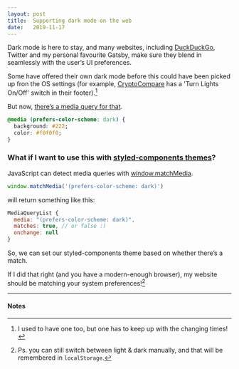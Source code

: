 ```yaml
---
layout: post
title:  Supporting dark mode on the web
date:   2019-11-17
---
```


Dark mode is here to stay, and many websites, including [DuckDuckGo](https://duckduckgo.com/), Twitter and my personal favourite Gatsby, make sure they blend in seamlessly with the user’s UI preferences.

Some have offered their own dark mode before this could have been picked up fron the OS settings (for example, [CryptoCompare](https://www.cryptocompare.com/) has a 'Turn Lights On/Off' switch in their footer).[^1]

But now, [there’s a media query for that](https://drafts.csswg.org/mediaqueries-5/#descdef-media-prefers-color-scheme).

```css
@media (prefers-color-scheme: dark) {
  background: #222;
  color: #f0f0f0;
}
```

### What if I want to use this with [styled-components themes](https://www.styled-components.com/docs/advanced#theming)?

JavaScript can detect media queries with [window.matchMedia](https://developer.mozilla.org/en-US/docs/Web/API/Window/matchMedia).

```js
window.matchMedia('(prefers-color-scheme: dark)')
```

will return something like this:
```js
MediaQueryList {
  media: "(prefers-color-scheme: dark)",
  matches: true, // or false :)
  onchange: null
}
```

So, we can set our styled-components theme based on whether there’s a match.

If I did that right (and you have a modern-enough browser), my website should be matching your system preferences![^2]

---
#### Notes

[^1]: I used to have one too, but one has to keep up with the changing times!

[^2]: Ps. you can still switch between light & dark manually, and that will be remembered in `localStorage`.
